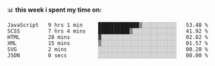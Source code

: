 📊 **this week i spent my time on:**
<!--START_SECTION:waka-->

```text
JavaScript   9 hrs 1 min     █████████████▒░░░░░░░░░░░   53.48 %
SCSS         7 hrs 4 mins    ██████████▒░░░░░░░░░░░░░░   41.92 %
HTML         28 mins         ▓░░░░░░░░░░░░░░░░░░░░░░░░   02.82 %
XML          15 mins         ▒░░░░░░░░░░░░░░░░░░░░░░░░   01.57 %
SVG          2 mins          ░░░░░░░░░░░░░░░░░░░░░░░░░   00.20 %
JSON         0 secs          ░░░░░░░░░░░░░░░░░░░░░░░░░   00.00 %
```

<!--END_SECTION:waka-->
